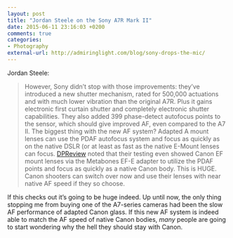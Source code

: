 ```yaml
---
layout: post
title: "Jordan Steele on the Sony A7R Mark II"
date: 2015-06-11 23:16:03 +0200
comments: true
categories: 
- Photography
external-url: http://admiringlight.com/blog/sony-drops-the-mic/
---
```


Jordan Steele:

> However, Sony didn’t stop with those improvements: they’ve introduced a new shutter mechanism, rated for 500,000 actuations and with much lower vibration than the original A7R. Plus it gains electronic first curtain shutter and completely electronic shutter capabilities. They also added 399 phase-detect autofocus points to the sensor, which should give improved AF, even compared to the A7 II. The biggest thing with the new AF system? Adapted A mount lenses can use the PDAF autofocus system and focus as quickly as on the native DSLR (or at least as fast as the native E-Mount lenses can focus. [DPReview](http://www.dpreview.com/articles/4329110043/alpha-dog-hands-on-with-sony-a7r-ii?slide=5) noted that their testing even showed Canon EF mount lenses via the Metabones EF-E adapter to utilize the PDAF points and focus as quickly as a native Canon body. This is HUGE. Canon shooters can switch over now and use their lenses with near native AF speed if they so choose.

If this checks out it’s going to be huge indeed. Up until now, the only thing stopping me from buying one of the A7-series cameras had been the slow AF performance of adapted Canon glass. If this new AF system is indeed able to match the AF speed of native Canon bodies, _many_ people are going to start wondering why the hell they should stay with Canon.
